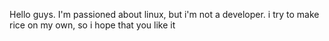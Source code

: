 Hello guys. I'm passioned about linux, but i'm not a developer. i try to make rice on my own, so i hope that you like it
